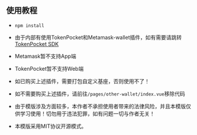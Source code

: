 ## 使用教程

- `npm install`

- 由于内部有使用TokenPocket和Metamask-wallet插件，如有需要请跳转<a href="https://ext.dcloud.net.cn/plugin?id=22681">TokenPocket SDK</a>
- Metamask暂不支持App端
- TokenPocket暂不支持Web端

- 如已购买上述插件，需要打包自定义基座，否则使用不了！
- 如不需要购买上述插件，请前往`/pages/other-wallet/index.vue`移除代码


- 由于模版涉及方面较多，本作者不承担使用者带来的法律风险，并且本模版仅供学习使用！切勿用于违法犯罪，如有问题一切与作者无关！
- 本模版采用MIT协议开源模式。